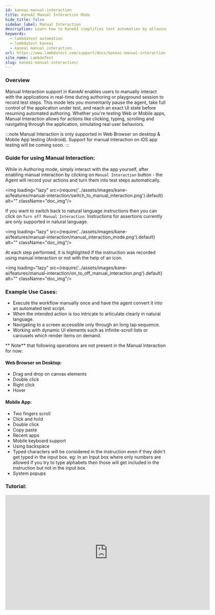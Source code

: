 ```yaml
---
id: kaneai-manual-interaction
title: KaneAI Manual Interaction Mode 
hide_title: false
sidebar_label: Manual Interaction
description: Learn how to KaneAI simplifies test automation by allowing manual interaction to create prompts in natural language, analyzing test steps, generating code in various languages. 
keywords:
  - lambdatest automation
  - lambdatest kaneai
  - kaneai manual interaction
url: https://www.lambdatest.com/support/docs/kaneai-manual-interaction
site_name: LambdaTest
slug: kaneai-manual-interaction/
---
```


<script type="application/ld+json"
      dangerouslySetInnerHTML={{ __html: JSON.stringify({
       "@context": "https://schema.org",
        "@type": "BreadcrumbList",
        "itemListElement": [{
          "@type": "ListItem",
          "position": 1,
          "name": "Home",
          "item": "https://www.lambdatest.com"
        },{
          "@type": "ListItem",
          "position": 2,
          "name": "Support",
          "item": "https://www.lambdatest.com/support/docs/"
        },{
          "@type": "ListItem",
          "position": 3,
          "name": "KaneAI Manual Interaction Mode",
          "item": "https://www.lambdatest.com/support/docs/kaneai-manual-interaction/"
        }]
      })
    }}
></script>
### Overview
Manual Interaction support in KaneAI enables users to manually interact with the applications in real-time during authoring or playground session to record test steps. This mode lets you momentarily pause the agent, take full control of the application under test, and reach an exact UI state before resuming automated authoring. Whether you're testing Web or Mobile apps, Manual Interaction allows for actions like clicking, typing, scrolling and navigating through the application, simulating real user behaviors.

:::note
Manual Interaction is only supported in Web Browser on desktop & Mobile App testing (Android). Support for manual interaction on iOS app testing will be coming soon. 
:::

### Guide for using Manual Interaction:

While in Authoring mode, simply interact with the app yourself, after enabling manual interaction by clicking on `Manual Interaction` button - the Agent will record your actions and turn them into test steps automatically.

<img loading="lazy" src={require('../assets/images/kane-ai/features/manual-interaction/switch_to_manual_interaction.png').default} alt="" className="doc_img"/>

If you want to switch back to natural language instructions then you can click on `Turn off Manual Interaction`. Instructions for assertions currently are only supported in natural language.

<img loading="lazy" src={require('../assets/images/kane-ai/features/manual-interaction/manual_interaction_mode.png').default} alt="" className="doc_img"/>

At each step performed, it is highlighted if the instruction was recorded using manual interaction or not with the help of an icon.

<img loading="lazy" src={require('../assets/images/kane-ai/features/manual-interaction/on_to_off_manual_interaction.png').default} alt="" className="doc_img"/>

### Example Use Cases:
 
- Execute the workflow manually once and have the agent convert it into an automated test script.
- When the intended action is too intricate to articulate clearly in natural language.
- Navigating to a screen accessible only through an long tap sequence.
- Working with dynamic UI elements such as infinite-scroll lists or carousels which render items on demand.

** Note** that following operations are not present in the Manual Interaction for now:

#### Web Browser on Desktop:
- Drag and drop on canvas elements
- Double click
- Right click
- Hover

#### Mobile App:
- Two fingers scroll
- Click and hold 
- Double click
- Copy paste 
- Recent apps 
- Mobile keyboard support 
- Using backspace
- Typed characters will be considered in the instruction even if they didn't get typed in the input box. eg: In an Input box where only numbers are allowed if you try to type alphabets then those will get included in the instruction but not in the input box. 
- System popups 

### Tutorial:  

<iframe src="https://app.trupeer.ai/embed?slug=vrSqRvouk" width="640" height="360" frameborder="0" allowfullscreen="true" className="KaneIframe"></iframe>